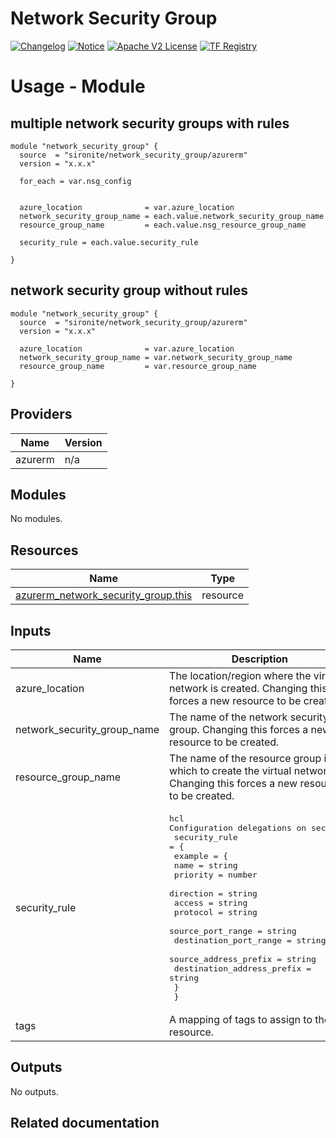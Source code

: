<!-- BEGIN_TF_DOCS -->
 # Network Security Group
[![Changelog](https://img.shields.io/badge/changelog-release-green.svg)](CHANGELOG.md) [![Notice](https://img.shields.io/badge/notice-copyright-yellow.svg)](NOTICE) [![Apache V2 License](https://img.shields.io/badge/license-Apache%20V2-orange.svg)](LICENSE) [![TF Registry](https://img.shields.io/badge/terraform-registry-blue.svg)](https://registry.terraform.io/)

# Usage - Module

## multiple network security groups with rules
```hcl
module "network_security_group" {
  source  = "sironite/network_security_group/azurerm"
  version = "x.x.x"

  for_each = var.nsg_config


  azure_location              = var.azure_location
  network_security_group_name = each.value.network_security_group_name
  resource_group_name         = each.value.nsg_resource_group_name

  security_rule = each.value.security_rule

}
```

## network security group without rules
```hcl
module "network_security_group" {
  source  = "sironite/network_security_group/azurerm"
  version = "x.x.x"

  azure_location              = var.azure_location
  network_security_group_name = var.network_security_group_name
  resource_group_name         = var.resource_group_name

}
```

## Providers

| Name | Version |
|------|---------|
| azurerm | n/a |

## Modules

No modules.

## Resources

| Name | Type |
|------|------|
| [azurerm_network_security_group.this](https://registry.terraform.io/providers/hashicorp/azurerm/latest/docs/resources/network_security_group) | resource |

## Inputs

| Name | Description | Type | Required |
|------|-------------|------|:--------:|
| azure\_location | The location/region where the virtual network is created. Changing this forces a new resource to be created. | `string` | yes |
| network\_security\_group\_name | The name of the network security group. Changing this forces a new resource to be created. | `string` | yes |
| resource\_group\_name | The name of the resource group in which to create the virtual network. Changing this forces a new resource to be created. | `string` | yes |
| security\_rule | <pre>hcl<br>Configuration delegations on security<br>  security_rule = {<br>    example = {<br>      name                       = string<br>      priority                   = number<br>      direction                  = string<br>      access                     = string<br>      protocol                   = string<br>      source_port_range          = string<br>      destination_port_range     = string<br>      source_address_prefix      = string<br>      destination_address_prefix = string<br>    }<br>  }</pre> | `map` | no |
| tags | A mapping of tags to assign to the resource. | `map` | no |

## Outputs

No outputs.

## Related documentation
<!-- END_TF_DOCS -->